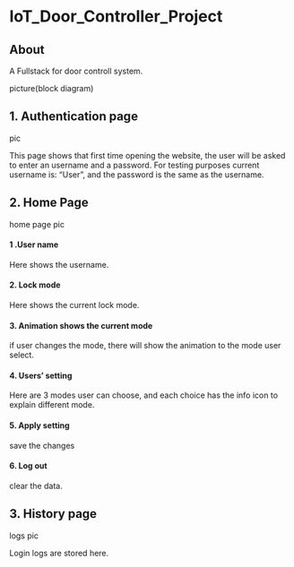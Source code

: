 # IoT_Door_Controller_Project
## About

A Fullstack for door controll system.

picture(block diagram)



## 1. Authentication page

pic

This page shows that first time opening the website, the user will be asked to enter an username and a password. For testing purposes current username is: “User”, and the password is the same as the username.


## 2. Home Page
home page pic

#### 1 .User name
Here shows the username.

#### 2. Lock mode
Here shows the current lock mode.

#### 3. Animation shows the current mode
if user changes the mode, there will show the animation to the mode user select.

#### 4. Users’ setting
Here are 3 modes user can choose, and each choice has the info icon to explain different mode.

#### 5. Apply setting
save the changes

#### 6. Log out
clear the data.



## 3. History page
logs pic

Login logs are stored here.

